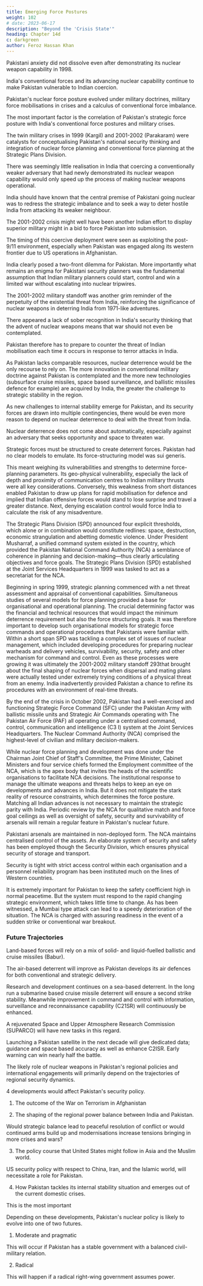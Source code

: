 ```yaml
---
title: Emerging Force Postures
weight: 102
# date: 2023-06-17
description: "Beyond the 'Crisis State'"
heading: Chapter 14d
c: darkgreen
author: Feroz Hassan Khan
---
```



Pakistani anxiety did not dissolve even after demonstrating its nuclear weapon capability in 1998. 

India's conventional forces and its advancing nuclear capability continue to make Pakistan vulnerable to Indian coercion. 

Pakistan's nuclear force posture evolved under military doctrines, military force mobilisations in crises and a calculus of conventional force imbalance.

The most important factor is the correlation of Pakistan's strategic force posture with India's conventional force postures and military crises.

The twin military crises in 1999 (Kargil) and 2001-2002 (Parakaram) were catalysts for conceptualising Pakistan's national security thinking and integration of nuclear force planning and conventional force planning at the Strategic Plans Division. 

There was seemingly little realisation in India that coercing a conventionally weaker adversary that had newly demonstrated its nuclear weapon capability would only speed up the process of making nuclear weapons operational.

India should have known that the central premise of Pakistani going nuclear was to redress the strategic imbalance and to seek a way to deter hostile India from attacking its weaker neighbour.

The 2001-2002 crisis might well have been another Indian effort to display superior military might in a bid to force Pakistan into submission.

The timing of this coercive deployment were seen as exploiting the post-9/11 environment, especially when Pakistan was engaged along its western frontier due to US operations in Afghanistan. 

India clearly posed a two-front dilemma for Pakistan. More importantly what remains an
enigma for Pakistani security planners was the fundamental assumption
that Indian military planners could start, control and win a limited war
without escalating into nuclear tripwires. 

The 2001-2002 military standoff
was another grim reminder of the perpetuity of the existential threat from
India, reinforcing the significance of nuclear weapons in deterring India
from 1971-like adventures. 

There appeared a lack of sober recognition in
India's security thinking that the advent of nuclear weapons means that
war should not even be contemplated. 

Pakistan therefore has to prepare to
counter the threat of Indian mobilisation each time it occurs in response to
terror attacks in India.

As Pakistan lacks comparable resources, nuclear deterrence would be the only recourse to rely on. The more innovation in conventional military doctrine against Pakistan is contemplated and the more new technologies (subsurface cruise missiles, space based surveillance, and ballistic missiles defence for example) are acquired by India, the greater the challenge to strategic stability in the region. 

As new challenges to internal stability emerge for Pakistan, and its security forces are drawn into multiple contingencies, there would be even more reason to depend on nuclear deterrence to deal with the threat from India.

Nuclear deterrence does not come about automatically, especially against an adversary that seeks opportunity and space to threaten war.

Strategic forces must be structured to create deterrent forces. Pakistan had no clear models to emulate. Its force-structuring model was sui generis.

This meant weighing its vulnerabilities and strengths to determine force-planning parameters. Its geo-physical vulnerability, especially the lack of depth and proximity of communication centres to Indian military thrusts were all key considerations. Conversely, this weakness from short
distances enabled Pakistan to draw up plans for rapid mobilisation for
defence and implied that Indian offensive forces would stand to lose
surprise and travel a greater distance. Next, denying escalation control
would force India to calculate the risk of any misadventure.

The Strategic Plans Division (SPD) announced four explicit
thresholds, which alone or in combination would constitute redlines:
space, destruction, economic strangulation and abetting domestic
violence. Under President Musharraf, a unified command system existed
in the country, which provided the Pakistan National Command Authority
(NCA) a semblance of coherence in planning and decision-making—thus
clearly articulating objectives and force goals. The Strategic Plans
Division (SPD) established at the Joint Services Headquarters in 1999 was
tasked to act as a secretariat for the NCA.

Beginning in spring 1999, strategic planning commenced with a net
threat assessment and appraisal of conventional capabilities. Simultaneous
studies of several models for force planning provided a base for
organisational and operational planning. The crucial determining factor
was the financial and technical resources that would impact the minimum
deterrence requirement but also the force structuring goals. It was
therefore important to develop such organisational models for strategic
force commands and operational procedures that Pakistanis were familiar
with. Within a short span SPD was tackling a complex set of issues of
nuclear management, which included developing procedures for
preparing nuclear warheads and delivery vehicles, survivability, security,
safety and other mechanism for command and control. Even as these
processes were growing it was ultimately the 2001-2002 military standoff
293that brought about the final shaping of nuclear forces when dispersal and
mating plans were actually tested under extremely trying conditions of a
physical threat from an enemy. India inadvertently provided Pakistan a
chance to refine its procedures with an environment of real-time threats.

By the end of the crisis in October 2002, Pakistan had a well-exercised and functioning Strategic Force Command (SFC) under the Pakistan Army with ballistic missile units and Strategic Air Commands
operating with The Pakistan Air Force (PAF) all operating under a
centralised command, control, communication and intelligence (C3 I)
system at the Joint Services Headquarters. The Nuclear Command
Authority (NCA) comprised the highest-level of civilian and military
decision-makers. 

While nuclear force planning and development was
done under the Chairman Joint Chief of Staff's Committee, the Prime
Minister, Cabinet Ministers and four service chiefs formed the
Employment committee of the NCA, which is the apex body that invites
the heads of the scientific organisations to facilitate NCA decisions.
The institutional response to manage the ultimate weapons and
threats helps to keep an eye on developments and advances in India. But
it does not mitigate the stark reality of resource constraints, which
determines the force posture. Matching all Indian advances is not
necessary to maintain the strategic parity with India. Periodic review by
the NCA for qualitative match and force goal ceilings as well as oversight
of safety, security and survivability of arsenals will remain a regular
feature in Pakistan's nuclear future.

Pakistani arsenals are maintained in non-deployed form. The NCA
maintains centralised control of the assets. An elaborate system of security
and safety has been employed though the Security Division, which
ensures physical security of storage and transport. 

Security is tight with strict access control within each organisation and a personnel reliability program has been instituted much on the lines of Western countries. 

It is extremely important for Pakistan to keep the safety coefficient high in normal peacetime. But the system must respond to the rapid changing strategic environment, which takes little time to change. As has been witnessed, a Mumbai type attack can lead to a speedy deterioration of the situation. The NCA is charged with assuring readiness in the event of a sudden strike or conventional war breakout.


### Future Trajectories

<!-- Pakistan is well on its way to field a nuclear triad in the future.  -->

Land-based forces will rely on a mix of solid- and liquid-fuelled ballistic and cruise missiles (Babur).

The air-based deterrent will improve as Pakistan develops its air defences for both conventional and strategic delivery. 

Research and development continues on a sea-based deterrent. In the long run a submarine based cruise missile deterrent will ensure a second strike stability. Meanwhile improvement in command and control with information, surveillance and reconnaissance capability (C21SR) will continuously be enhanced. 

A rejuvenated Space and Upper Atmosphere Research Commission (SUPARCO) will have new tasks in this regard.

Launching a Pakistan satellite in the next decade will give dedicated data; guidance and space based accuracy as well as enhance C2ISR. Early warning can win nearly half the battle.

The likely role of nuclear weapons in Pakistan's regional policies and international engagements will primarily depend on the trajectories of regional security dynamics. 

4 developments would affect Pakistan's security policy. 

1. The outcome of the War on Terrorism in Afghanistan

 <!-- and its impact on Pakistan's security interest.  -->

2. The shaping of the regional power balance between India and Pakistan.

Would strategic balance lead to peaceful resolution of conflict or would continued arms build up and modernisations increase tensions bringing in more crises and wars?

3. The policy course that United States might follow in Asia and the Muslim world.

US security policy with respect to China, Iran, and the Islamic world, will necessitate a role for
Pakistan. 

4. How Pakistan tackles its internal stability situation and emerges out of the current domestic crises. 

This is the most important

Depending on these developments, Pakistan's nuclear policy is likely to evolve into one of two futures.

1. Moderate and pragmatic

This will occur if Pakistan has a stable government with a balanced civil-military relation. 

<!-- This course would perpetuate the national security establishment's perception of nuclear force as purely a national security instrument. Even with changing 295regional dynamics it will likely follow the predictable pattern that has been seen in the past. It would continue to rely on a combination of internal and external-balancing techniques to meet emerging threats. Pakistani nuclear and conventional forces would grow in tandem with India's force modernisation. Pakistan's external balancing would probably rely on China, Muslim countries, and the United States. If Pakistan's economy grows and if relations with India improve, the likelihood will be high of repeating the Cold War nuclear experience of arms control and confidence-building measures with India. -->

2. Radical

<!-- shift away from Pakistan's
traditional approach to international relations. Such an outcome is more
likely if a -->

This will happen if a radical right-wing government assumes power. 

<!-- A domestic
change of this nature could shift the emphasis of nuclear weapons from a
purely national security tool to a more ideologically based power
instrument. This would result in confrontation with Pakistan and the West.
Such a future would grossly complicate Pakistani security dilemmas. -->
